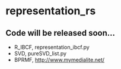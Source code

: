 # representation_rs
Code will be released soon...
----
* R_IBCF, representation_ibcf.py
* SVD, pureSVD_list.py
* BPRMF, http://www.mymedialite.net/
